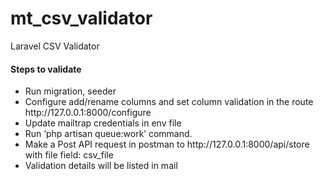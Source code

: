 # mt_csv_validator
Laravel CSV Validator


<h4 class="text-center mb-4">Steps to validate  </h4>

<ul class="list-group">
  <li class="list-group-item">Run migration, seeder</li>
  <li class="list-group-item">
    Configure add/rename columns and set column validation in the route http://127.0.0.1:8000/configure
  </li>
  <li class="list-group-item">
    Update mailtrap credentials in env file
  </li>
  <li class="list-group-item">
    Run ‘php artisan queue:work’ command. 
  </li>

  <li class="list-group-item">
    Make a Post API request in postman to http://127.0.0.1:8000/api/store with file field: csv_file
  </li>

  <li class="list-group-item">
    Validation details will be listed in mail 
  </li>

</ul>
